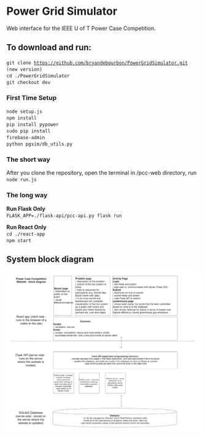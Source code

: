 # Power Grid Simulator
Web interface for the IEEE U of T Power Case Competition.

## To download and run:

<code>git clone https://github.com/bryandebourbon/PowerGridSimulator.git (new version)</code>
<br>
<code>cd ./PowerGridSimulator</code>
<br>
<code>git checkout dev</code>

### First Time Setup
<code>node setup.js</code>
<br>
<code>npm install</code>
<br>
<code>pip install pypower</code>
<br>
<code>sudo pip install firebase-admin</code>
<br>
<code>python pgsim/db_utils.py</code>

### The short way
After you clone the repository, open the terminal in /pcc-web directory, run
<br>
<code>node run.js</code>

### The long way
**Run Flask Only**
<br>
<code>FLASK_APP=./flask-api/pcc-api.py flask run</code>

**Run React Only**
<br>
<code>cd ./react-app</code>
<br>
<code>npm start</code>

## System block diagram

![alt text](./pcc_web_blockdiagram_recent.png)
